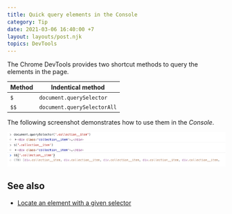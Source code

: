 ```yaml
---
title: Quick query elements in the Console
category: Tip
date: 2021-03-06 16:40:00 +7
layout: layouts/post.njk
topics: DevTools
---
```


The Chrome DevTools provides two shortcut methods to query the elements in the page.

| Method | Indentical method           |
| ------ | --------------------------- |
| `$`    | `document.querySelector`    |
| `$$`   | `document.querySelectorAll` |

The following screenshot demonstrates how to use them in the _Console_.

![Query elements in the Console](/img/query-selector-shortcuts.png)

## See also

-   [Locate an element with a given selector](/locate-an-element-with-a-given-selector)
